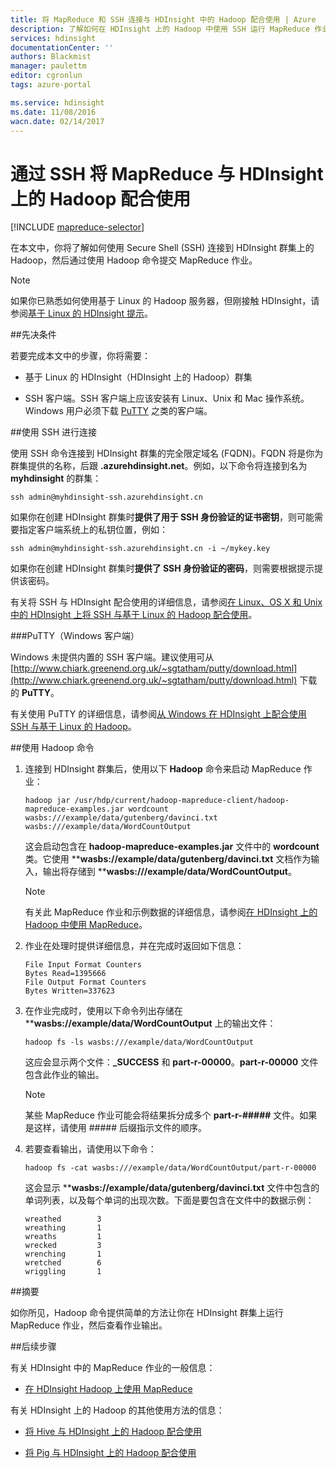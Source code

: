 ```yaml
---
title: 将 MapReduce 和 SSH 连接与 HDInsight 中的 Hadoop 配合使用 | Azure
description: 了解如何在 HDInsight 上的 Hadoop 中使用 SSH 运行 MapReduce 作业。
services: hdinsight
documentationCenter: ''
authors: Blackmist
manager: paulettm
editor: cgronlun
tags: azure-portal

ms.service: hdinsight
ms.date: 11/08/2016
wacn.date: 02/14/2017
---
```


# 通过 SSH 将 MapReduce 与 HDInsight 上的 Hadoop 配合使用

[!INCLUDE [mapreduce-selector](../../includes/hdinsight-selector-use-mapreduce.md)]

在本文中，你将了解如何使用 Secure Shell (SSH) 连接到 HDInsight 群集上的 Hadoop，然后通过使用 Hadoop 命令提交 MapReduce 作业。

> [!NOTE]
>如果你已熟悉如何使用基于 Linux 的 Hadoop 服务器，但刚接触 HDInsight，请参阅[基于 Linux 的 HDInsight 提示](./hdinsight-hadoop-linux-information.md)。

##<a id="prereq"></a>先决条件

若要完成本文中的步骤，你将需要：

* 基于 Linux 的 HDInsight（HDInsight 上的 Hadoop）群集

* SSH 客户端。SSH 客户端上应该安装有 Linux、Unix 和 Mac 操作系统。Windows 用户必须下载 [PuTTY](http://www.chiark.greenend.org.uk/~sgtatham/putty/download.html) 之类的客户端。

##<a id="ssh"></a>使用 SSH 进行连接

使用 SSH 命令连接到 HDInsight 群集的完全限定域名 (FQDN)。FQDN 将是你为群集提供的名称，后跟 **.azurehdinsight.net**。例如，以下命令将连接到名为 **myhdinsight** 的群集：

```
ssh admin@myhdinsight-ssh.azurehdinsight.cn
```

如果你在创建 HDInsight 群集时**提供了用于 SSH 身份验证的证书密钥**，则可能需要指定客户端系统上的私钥位置，例如：

```
ssh admin@myhdinsight-ssh.azurehdinsight.cn -i ~/mykey.key
```

如果你在创建 HDInsight 群集时**提供了 SSH 身份验证的密码**，则需要根据提示提供该密码。

有关将 SSH 与 HDInsight 配合使用的详细信息，请参阅[在 Linux、OS X 和 Unix 中的 HDInsight 上将 SSH 与基于 Linux 的 Hadoop 配合使用](./hdinsight-hadoop-linux-use-ssh-unix.md)。

###PuTTY（Windows 客户端）

Windows 未提供内置的 SSH 客户端。建议使用可从 [http://www.chiark.greenend.org.uk/~sgtatham/putty/download.html](http://www.chiark.greenend.org.uk/~sgtatham/putty/download.html) 下载的 **PuTTY**。

有关使用 PuTTY 的详细信息，请参阅[从 Windows 在 HDInsight 上配合使用 SSH 与基于 Linux 的 Hadoop](./hdinsight-hadoop-linux-use-ssh-windows.md)。

##<a id="hadoop"></a>使用 Hadoop 命令

1. 连接到 HDInsight 群集后，使用以下 **Hadoop** 命令来启动 MapReduce 作业：

    ```
    hadoop jar /usr/hdp/current/hadoop-mapreduce-client/hadoop-mapreduce-examples.jar wordcount wasbs:///example/data/gutenberg/davinci.txt wasbs:///example/data/WordCountOutput
    ```

    这会启动包含在 **hadoop-mapreduce-examples.jar** 文件中的 **wordcount** 类。它使用 ****wasbs://example/data/gutenberg/davinci.txt** 文档作为输入，输出将存储到 ****wasbs:///example/data/WordCountOutput**。

    > [!NOTE]
    >有关此 MapReduce 作业和示例数据的详细信息，请参阅[在 HDInsight 上的 Hadoop 中使用 MapReduce](./hdinsight-use-mapreduce.md)。

2. 作业在处理时提供详细信息，并在完成时返回如下信息：

    ```
    File Input Format Counters
    Bytes Read=1395666
    File Output Format Counters
    Bytes Written=337623
    ```

3. 在作业完成时，使用以下命令列出存储在 ****wasbs://example/data/WordCountOutput** 上的输出文件：

    ```
    hadoop fs -ls wasbs:///example/data/WordCountOutput
    ```

    这应会显示两个文件：**\_SUCCESS** 和 **part-r-00000**。**part-r-00000** 文件包含此作业的输出。

    > [!NOTE]
    >某些 MapReduce 作业可能会将结果拆分成多个 **part-r-#####** 文件。如果是这样，请使用 ##### 后缀指示文件的顺序。

4. 若要查看输出，请使用以下命令：

    ```
    hadoop fs -cat wasbs:///example/data/WordCountOutput/part-r-00000
    ```

    这会显示 ****wasbs://example/data/gutenberg/davinci.txt** 文件中包含的单词列表，以及每个单词的出现次数。下面是要包含在文件中的数据示例：

    ```
    wreathed        3
    wreathing       1
    wreaths 		1
    wrecked 		3
    wrenching       1
    wretched        6
    wriggling       1
    ```

##<a id="summary"></a>摘要

如你所见，Hadoop 命令提供简单的方法让你在 HDInsight 群集上运行 MapReduce 作业，然后查看作业输出。

##<a id="nextsteps"></a>后续步骤

有关 HDInsight 中的 MapReduce 作业的一般信息：

* [在 HDInsight Hadoop 上使用 MapReduce](./hdinsight-use-mapreduce.md)

有关 HDInsight 上的 Hadoop 的其他使用方法的信息：

* [将 Hive 与 HDInsight 上的 Hadoop 配合使用](./hdinsight-use-hive.md)

* [将 Pig 与 HDInsight 上的 Hadoop 配合使用](./hdinsight-use-pig.md)

<!---HONumber=71-->